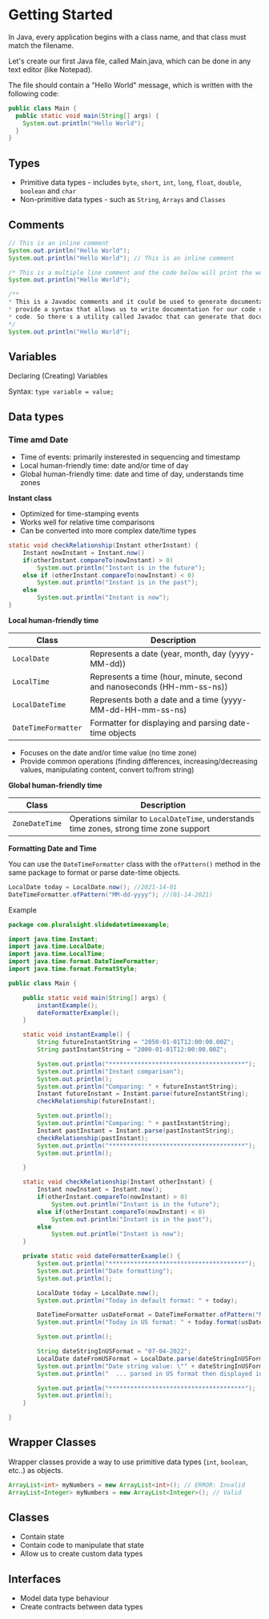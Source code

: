 # Getting Started

In Java, every application begins with a class name, and that class must match the filename.

Let's create our first Java file, called Main.java, which can be done in any text editor (like Notepad).

The file should contain a "Hello World" message, which is written with the following code:

```java
public class Main {
  public static void main(String[] args) {
    System.out.println("Hello World");
  }
}
```

## Types

- Primitive data types - includes `byte`, `short`, `int`, `long`, `float`, `double`, `boolean` and `char`
- Non-primitive data types - such as `String`, `Arrays` and `Classes`

## Comments

```java
// This is an inline comment
System.out.println("Hello World");
System.out.println("Hello World"); // This is an inline comment

/* This is a multiple line comment and the code below will print the words Hello World to the screen, and it is amazing */
System.out.println("Hello World");

/**
* This is a Javadoc comments and it could be used to generate documentation. What it does is
* provide a syntax that allows us to write documentation for our code directly in the source
* code. So there's a utility called Javadoc that can generate that documentation.
*/
System.out.println("Hello World");
```

## Variables

Declaring (Creating) Variables

Syntax: `type variable = value;`

## Data types

### Time amd Date

- Time of events: primarily insterested in sequencing and timestamp
- Local human-friendly time: date and/or time of day
- Global human-friendly time: date and time of day, understands time zones

**Instant class**

- Optimized for time-stamping events
- Works well for relative time comparisons
- Can be converted into more complex date/time types

```java
static void checkRelationship(Instant otherInstant) {
    Instant nowInstant = Instant.now()
    if(otherInstant.compareTo(nowInstant) > 0)
        System.out.println("Instant is in the future");
    else if (otherInstant.compareTo(nowInstant) < 0)
        System.out.println("Instant is in the past");
    else
        System.out.println("Instant is now");
}
```

**Local human-friendly time**

| Class               | Description                                                            |
| ------------------- | ---------------------------------------------------------------------- |
| `LocalDate`         | Represents a date (year, month, day (yyyy-MM-dd))                      |
| `LocalTime`         | Represents a time (hour, minute, second and nanoseconds (HH-mm-ss-ns)) |
| `LocalDateTime`     | Represents both a date and a time (yyyy-MM-dd-HH-mm-ss-ns)             |
| `DateTimeFormatter` | Formatter for displaying and parsing date-time objects                 |

- Focuses on the date and/or time value (no time zone)
- Provide common operations (finding differences, increasing/decreasing values, manipulating content, convert to/from string)

**Global human-friendly time**

| Class          | Description                                                                             |
| -------------- | --------------------------------------------------------------------------------------- |
| `ZoneDateTime` | Operations similar to `LocalDateTime`, understands time zones, strong time zone support |

**Formatting Date and Time**

You can use the `DateTimeFormatter` class with the `ofPattern()` method in the same package to format or parse date-time objects.

```java
LocalDate today = LocalDate.now(); //2021-14-01
DateTimeFormatter.ofPattern("MM-dd-yyyy"); //(01-14-2021)

```

Example

```java
package com.pluralsight.slidedatetimeexample;

import java.time.Instant;
import java.time.LocalDate;
import java.time.LocalTime;
import java.time.format.DateTimeFormatter;
import java.time.format.FormatStyle;

public class Main {

    public static void main(String[] args) {
        instantExample();
        dateFormatterExample();
    }

    static void instantExample() {
        String futureInstantString = "2050-01-01T12:00:00.00Z";
        String pastInstantString = "2000-01-01T12:00:00.00Z";

        System.out.println("**************************************");
        System.out.println("Instant comparison");
        System.out.println();
        System.out.println("Comparing: " + futureInstantString);
        Instant futureInstant = Instant.parse(futureInstantString);
        checkRelationship(futureInstant);

        System.out.println();
        System.out.println("Comparing: " + pastInstantString);
        Instant pastInstant = Instant.parse(pastInstantString);
        checkRelationship(pastInstant);
        System.out.println("**************************************");
        System.out.println();

    }

    static void checkRelationship(Instant otherInstant) {
        Instant nowInstant = Instant.now();
        if(otherInstant.compareTo(nowInstant) > 0)
            System.out.println("Instant is in the future");
        else if(otherInstant.compareTo(nowInstant) < 0)
            System.out.println("Instant is in the past");
        else
            System.out.println("Instant is now");
    }

    private static void dateFormatterExample() {
        System.out.println("**************************************");
        System.out.println("Date formatting");
        System.out.println();

        LocalDate today = LocalDate.now();
        System.out.println("Today in default format: " + today);

        DateTimeFormatter usDateFormat = DateTimeFormatter.ofPattern("MM-dd-yyyy");
        System.out.println("Today in US format: " + today.format(usDateFormat));

        System.out.println();

        String dateStringInUSFormat = "07-04-2022";
        LocalDate dateFromUSFormat = LocalDate.parse(dateStringInUSFormat, usDateFormat);
        System.out.println("Date string value: \"" + dateStringInUSFormat + "\"");
        System.out.println("  ... parsed in US format then displayed in default format: " + dateFromUSFormat);

        System.out.println("**************************************");
        System.out.println();
    }

}
```

## Wrapper Classes

Wrapper classes provide a way to use primitive data types (`int`, `boolean`, etc..) as objects.

```java
ArrayList<int> myNumbers = new ArrayList<int>(); // ERROR: Invalid
ArrayList<Integer> myNumbers = new ArrayList<Integer>(); // Valid
```

## Classes

- Contain state
- Contain code to manipulate that state
- Allow us to create custom data types

## Interfaces

- Model data type behaviour
- Create contracts between data types
